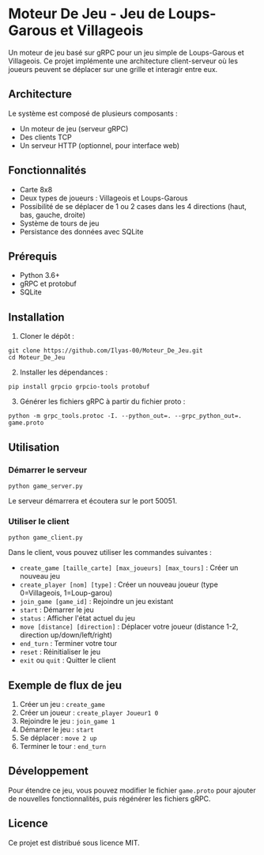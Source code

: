 # Moteur De Jeu - Jeu de Loups-Garous et Villageois

Un moteur de jeu basé sur gRPC pour un jeu simple de Loups-Garous et Villageois. Ce projet implémente une architecture client-serveur où les joueurs peuvent se déplacer sur une grille et interagir entre eux.

## Architecture

Le système est composé de plusieurs composants :
- Un moteur de jeu (serveur gRPC)
- Des clients TCP
- Un serveur HTTP (optionnel, pour interface web)

## Fonctionnalités

- Carte 8x8
- Deux types de joueurs : Villageois et Loups-Garous
- Possibilité de se déplacer de 1 ou 2 cases dans les 4 directions (haut, bas, gauche, droite)
- Système de tours de jeu
- Persistance des données avec SQLite

## Prérequis

- Python 3.6+
- gRPC et protobuf
- SQLite

## Installation

1. Cloner le dépôt :
```
git clone https://github.com/Ilyas-00/Moteur_De_Jeu.git
cd Moteur_De_Jeu
```

2. Installer les dépendances :
```
pip install grpcio grpcio-tools protobuf
```

3. Générer les fichiers gRPC à partir du fichier proto :
```
python -m grpc_tools.protoc -I. --python_out=. --grpc_python_out=. game.proto
```

## Utilisation

### Démarrer le serveur

```
python game_server.py
```

Le serveur démarrera et écoutera sur le port 50051.

### Utiliser le client

```
python game_client.py
```

Dans le client, vous pouvez utiliser les commandes suivantes :
- `create_game [taille_carte] [max_joueurs] [max_tours]` : Créer un nouveau jeu
- `create_player [nom] [type]` : Créer un nouveau joueur (type 0=Villageois, 1=Loup-garou)
- `join_game [game_id]` : Rejoindre un jeu existant
- `start` : Démarrer le jeu
- `status` : Afficher l'état actuel du jeu
- `move [distance] [direction]` : Déplacer votre joueur (distance 1-2, direction up/down/left/right)
- `end_turn` : Terminer votre tour
- `reset` : Réinitialiser le jeu
- `exit` ou `quit` : Quitter le client

## Exemple de flux de jeu

1. Créer un jeu : `create_game`
2. Créer un joueur : `create_player Joueur1 0`
3. Rejoindre le jeu : `join_game 1`
4. Démarrer le jeu : `start`
5. Se déplacer : `move 2 up`
6. Terminer le tour : `end_turn`

## Développement

Pour étendre ce jeu, vous pouvez modifier le fichier `game.proto` pour ajouter de nouvelles fonctionnalités, puis régénérer les fichiers gRPC.

## Licence

Ce projet est distribué sous licence MIT.
